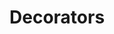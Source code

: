 # Decorators

<!--- WARNING: THIS FILE WAS AUTOGENERATED! DO NOT EDIT! Instead, edit the notebook w/the location & name as this file.-->


<DocSection type="decorator" name="batch" module="metaflow" heading_level="3" link="https://github.com/Netflix/metaflow/tree/master/metaflow/plugins/aws/batch/batch_decorator.py#L30">
<SigArgSection>
<SigArg name="..." />
</SigArgSection>
<Description summary="Step decorator to specify that this step should execute on AWS Batch." extended_summary="This decorator indicates that your step should execute on AWS Batch. Note\nthat you can apply this decorator automatically to all steps using the\n```--with batch``` argument when calling run/resume. Step level decorators\nwithin the code are overrides and will force a step to execute on AWS Batch\nregardless of the ```--with``` specification.\n\nTo use, annotate your step as follows:\n```\n@batch\n@step\ndef my_step(self):\n    ...\n```\nParameters\n----------\ncpu : int\n    Number of CPUs required for this step. Defaults to 1. If @resources is\n    also present, the maximum value from all decorators is used\ngpu : int\n    Number of GPUs required for this step. Defaults to 0. If @resources is\n    also present, the maximum value from all decorators is used\nmemory : int\n    Memory size (in MB) required for this step. Defaults to 4096. If\n    @resources is also present, the maximum value from all decorators is\n    used\nimage : string\n    Docker image to use when launching on AWS Batch. If not specified, a\n    default docker image mapping to the current version of Python is used\nqueue : string\n    AWS Batch Job Queue to submit the job to. Defaults to the one\n    specified by the environment variable METAFLOW_BATCH_JOB_QUEUE\niam_role : string\n    AWS IAM role that AWS Batch container uses to access AWS cloud resources\n    (Amazon S3, Amazon DynamoDb, etc). Defaults to the one specified by the\n    environment variable METAFLOW_ECS_S3_ACCESS_IAM_ROLE\nexecution_role : string\n    AWS IAM role that AWS Batch can use to trigger AWS Fargate tasks.\n    Defaults to the one determined by the environment variable\n    METAFLOW_ECS_FARGATE_EXECUTION_ROLE https://docs.aws.amazon.com/batch/latest/userguide/execution-IAM-role.html\nshared_memory : int\n    The value for the size (in MiB) of the /dev/shm volume for this step.\n    This parameter maps to the --shm-size option to docker run.\nmax_swap : int\n    The total amount of swap memory (in MiB) a container can use for this\n    step. This parameter is translated to the --memory-swap option to\n    docker run where the value is the sum of the container memory plus the\n    max_swap value.\nswappiness : int\n    This allows you to tune memory swappiness behavior for this step.\n    A swappiness value of 0 causes swapping not to happen unless absolutely\n    necessary. A swappiness value of 100 causes pages to be swapped very\n    aggressively. Accepted values are whole numbers between 0 and 100." />
<ParamSection name="Attributes">
	<Parameter name="package_sha" />
	<Parameter name="package_url" />
	<Parameter name="run_time_limit" />
</ParamSection>
</DocSection>



<DocSection type="decorator" name="card" module="metaflow" heading_level="3" link="https://github.com/Netflix/metaflow/tree/master/metaflow/plugins/cards/card_decorator.py#L24">
<SigArgSection>
<SigArg name="..." />
</SigArgSection>


</DocSection>



<DocSection type="decorator" name="catch" module="metaflow" heading_level="3" link="https://github.com/Netflix/metaflow/tree/master/metaflow/plugins/catch_decorator.py#L22">
<SigArgSection>
<SigArg name="..." />
</SigArgSection>
<Description summary="Step decorator to specify error handling for your step." extended_summary="This decorator indicates that exceptions in the step should be caught and not fail the entire\nflow.\n\nThis can be used in conjunction with the @retry decorator. In that case, catch will only\nactivate if all retries fail and will catch the last exception thrown by the last retry.\n\nTo use, annotate your step as follows:\n```\n@catch(var='foo')\n@step\ndef myStep(self):\n    ...\n```" />
<ParamSection name="Parameters">
	<Parameter name="var" type="string" desc="Name of the artifact in which to store the caught exception. If not specified,\nthe exception is not stored" />
	<Parameter name="print_exception" type="bool" desc="Determines whether or not the exception is printed to stdout when caught. Defaults\nto True" />
</ParamSection>
</DocSection>



<DocSection type="decorator" name="conda" module="metaflow" heading_level="3" link="https://github.com/Netflix/metaflow/tree/master/metaflow/plugins/conda/conda_step_decorator.py#L38">
<SigArgSection>
<SigArg name="..." />
</SigArgSection>
<Description summary="Conda decorator that sets the Conda environment for your step" extended_summary="To use, add this decorator to your step:\n```\n@conda\n@step\ndef MyStep(self):\n    ...\n```\n\nInformation in this decorator will override any eventual @conda_base flow level decorator.\nParameters\n----------\nlibraries : Dict\n    Libraries to use for this flow. The key is the name of the package and the value\n    is the version to use. Defaults to {}\npython : string\n    Version of Python to use (for example: '3.7.4'). Defaults to None\n    (will use the current python version)\ndisabled : bool\n    If set to True, disables Conda. Defaults to False" />
<ParamSection name="Attributes">
	<Parameter name="conda" />
	<Parameter name="environments" />
</ParamSection>
</DocSection>



<DocSection type="decorator" name="kubernetes" module="metaflow" heading_level="3" link="https://github.com/Netflix/metaflow/tree/master/metaflow/plugins/aws/eks/kubernetes_decorator.py#L24">
<SigArgSection>
<SigArg name="..." />
</SigArgSection>
<Description summary="TODO (savin): Update this docstring.\nStep decorator to specify that this step should execute on Kubernetes." extended_summary="This decorator indicates that your step should execute on Kubernetes. Note\nthat you can apply this decorator automatically to all steps using the\n```--with kubernetes``` argument when calling run/resume. Step level\ndecorators within the code are overrides and will force a step to execute\non Kubernetes regardless of the ```--with``` specification.\n\nTo use, annotate your step as follows:\n```\n@kubernetes\n@step\ndef my_step(self):\n    ...\n```\nParameters\n----------\ncpu : int\n    Number of CPUs required for this step. Defaults to 1. If @resources is\n    also present, the maximum value from all decorators is used\ngpu : int\n    Number of GPUs required for this step. Defaults to 0. If @resources is\n    also present, the maximum value from all decorators is used\nmemory : int\n    Memory size (in MB) required for this step. Defaults to 4096. If\n    @resources is also present, the maximum value from all decorators is\n    used\nimage : string\n    Docker image to use when launching on Kubernetes. If not specified, a\n    default docker image mapping to the current version of Python is used\nshared_memory : int\n    The value for the size (in MiB) of the /dev/shm volume for this step.\n    This parameter maps to the --shm-size option to docker run." />
<ParamSection name="Attributes">
	<Parameter name="package_sha" />
	<Parameter name="package_url" />
	<Parameter name="run_time_limit" />
</ParamSection>
</DocSection>



<DocSection type="decorator" name="parallel" module="metaflow" heading_level="3" link="https://github.com/Netflix/metaflow/tree/master/metaflow/plugins/parallel_decorator.py#L8">
<SigArgSection>
<SigArg name="..." />
</SigArgSection>


</DocSection>



<DocSection type="decorator" name="project" module="metaflow" heading_level="3" link="https://github.com/Netflix/metaflow/tree/master/metaflow/plugins/project_decorator.py#L15">
<SigArgSection>
<SigArg name="..." />
</SigArgSection>


</DocSection>



<DocSection type="decorator" name="resources" module="metaflow" heading_level="3" link="https://github.com/Netflix/metaflow/tree/master/metaflow/plugins/resources_decorator.py#L4">
<SigArgSection>
<SigArg name="..." />
</SigArgSection>
<Description summary="Step decorator to specify the resources needed when executing this step." extended_summary="This decorator passes this information along to container orchestrator\n(AWS Batch, Kubernetes, etc.) when requesting resources to execute this\nstep.\n\nThis decorator is ignored if the execution of the step happens locally.\n\nTo use, annotate your step as follows:\n```\n@resources(cpu=32)\n@step\ndef my_step(self):\n    ...\n```\nParameters\n----------\ncpu : int\n    Number of CPUs required for this step. Defaults to 1\ngpu : int\n    Number of GPUs required for this step. Defaults to 0\nmemory : int\n    Memory size (in MB) required for this step. Defaults to 4096\nshared_memory : int\n    The value for the size (in MiB) of the /dev/shm volume for this step.\n    This parameter maps to the --shm-size option to docker run ." />

</DocSection>



<DocSection type="decorator" name="@step" module="metaflow" heading_level="3" link="https://github.com/Netflix/metaflow/tree/master/metaflow/decorators.py#L493">
<SigArgSection>
<SigArg name="..." />
</SigArgSection>
<Description summary="The step decorator. Makes a method a step in the workflow." />

</DocSection>


